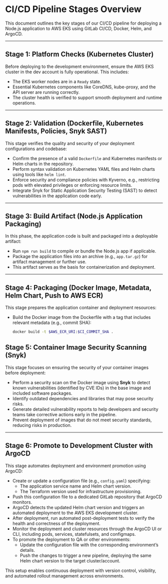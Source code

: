 # CI/CD Pipeline Stages Overview

This document outlines the key stages of our CI/CD pipeline for deploying a Node.js application to AWS EKS using GitLab CI/CD, Docker, Helm, and ArgoCD.

---

## Stage 1: Platform Checks (Kubernetes Cluster)

Before deploying to the development environment, ensure the AWS EKS cluster in the dev account is fully operational. This includes:

- The EKS worker nodes are in a `Ready` state.
- Essential Kubernetes components like CoreDNS, kube-proxy, and the API server are running correctly.
- The cluster health is verified to support smooth deployment and runtime operations.

---

## Stage 2: Validation (Dockerfile, Kubernetes Manifests, Policies, Snyk SAST)

This stage verifies the quality and security of your deployment configurations and codebase:

- Confirm the presence of a valid `Dockerfile` and Kubernetes manifests or Helm charts in the repository.
- Perform syntax validation on Kubernetes YAML files and Helm charts using tools like `helm lint`.
- Enforce security and compliance policies with Kyverno, e.g., restricting pods with elevated privileges or enforcing resource limits.
- Integrate Snyk for Static Application Security Testing (SAST) to detect vulnerabilities in the application code early.

---

## Stage 3: Build Artifact (Node.js Application Packaging)

In this phase, the application code is built and packaged into a deployable artifact:

- Run `npm run build` to compile or bundle the Node.js app if applicable.
- Package the application files into an archive (e.g., `app.tar.gz`) for artifact management or further use.
- This artifact serves as the basis for containerization and deployment.

---

## Stage 4: Packaging (Docker Image, Metadata, Helm Chart, Push to AWS ECR)

This stage prepares the application container and deployment resources:

- Build the Docker image from the Dockerfile with a tag that includes relevant metadata (e.g., commit SHA):  
  ```bash
  docker build -t $AWS_ECR_URI:$CI_COMMIT_SHA .


## Stage 5: Container Image Security Scanning (Snyk)

This stage focuses on ensuring the security of your container images before deployment:

- Perform a security scan on the Docker image using **Snyk** to detect known vulnerabilities (identified by CVE IDs) in the base image and included software packages.
- Identify outdated dependencies and libraries that may pose security risks.
- Generate detailed vulnerability reports to help developers and security teams take corrective actions early in the pipeline.
- Prevent deployment of images that do not meet security standards, reducing risks in production.

---

## Stage 6: Promote to Development Cluster with ArgoCD

This stage automates deployment and environment promotion using ArgoCD:

- Create or update a configuration file (e.g., `config.yaml`) specifying:
  - The application service name and Helm chart version.
  - The Terraform version used for infrastructure provisioning.
- Push this configuration file to a dedicated GitLab repository that ArgoCD monitors.
- ArgoCD detects the updated Helm chart version and triggers an automated deployment to the AWS EKS development cluster.
- After deployment, run automated post-deployment tests to verify the health and correctness of the deployment.
- Monitor the deployment and cluster resources through the ArgoCD UI or CLI, including pods, services, statefulsets, and configmaps.
- To promote the deployment to QA or other environments:
  - Update the configuration file with the corresponding environment’s details.
  - Push the changes to trigger a new pipeline, deploying the same Helm chart version to the target cluster/account.

This setup enables continuous deployment with version control, visibility, and automated rollout management across environments.
